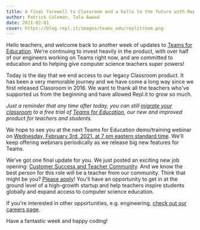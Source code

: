 ```yaml
---
title: A final farewell to Classroom and a hello to the future with Replit Teams
author: Patrick Coleman, Tala Awwad
date: 2021-02-01
cover: https://blog.repl.it/images/teams_edu/replitroom.png
---
```

Hello teachers, and welcome back to another week of updates to [Teams for Education](https://repl.it/teams-for-education). We're continuing to invest heavily in the product, with over half of our engineers working on Teams right now, and are committed to education and to helping give computer science teachers super powers!

Today is the day that we end access to our legacy Classroom product. It has been a very memorable journey and we have come a long way since we first released Classroom in 2016. We want to thank all the teachers who've supported us from the beginning and have allowed Repl.it to grow so much. 

*Just a reminder that any time after today, you can still [migrate your classroom](https://repl.it/classroom-migration) to a free trial of [Teams for Education](https://repl.it/teams-for-education), our new and improved product for teachers and students.*

We hope to see you at the next Teams for Education demo/training webinar on [Wednesday, February 3rd, 2021, at 7 pm eastern standard time](https://meet.google.com/amy-ohzu-qjj). We'll keep offering webinars periodically as we release big new features for Teams.

We've got one final update for you. We just posted an exciting new job opening: [Customer Success and Teacher Community](https://jobs.lever.co/replit/ee097258-fdee-4cd5-8a23-c36d2ad2eb7). And we know the best person for this role will be a teacher from our community. Think that might be you? [Please apply](https://jobs.lever.co/replit/ee097258-fdee-4cd5-8a23-c36d2ad2eb77)! You'll have an opportunity to get in at the ground level of a high-growth startup and help teachers inspire students globally and expand access to computer science education. 

If you're interested in other opportunities, e.g. engineering, [check out our careers page](https://repl.it/site/careers).

Have a fantastic week and happy coding!